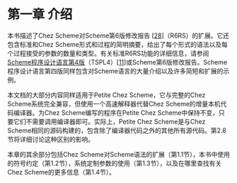 # 第一章 介绍

本书描述了Chez Scheme对Scheme第6版修改报告 \[[28](http://cisco.github.io/ChezScheme/csug9.5/bibliography.html#g176)\]（R6RS）的扩展。它还包含标准和Chez Scheme形式和过程的简明摘要，给出了每个形式的语法以及每个过程接受的参数的数量和类型。有关标准R6RS功能的详细信息，请参阅[Scheme程序设计语言第4版](http://www.scheme.com/tspl4/)（TSPL4）\[[11](http://cisco.github.io/ChezScheme/csug9.5/bibliography.html#g159)\]或Scheme第6版修改报告。Scheme程序设计语言第四版同样包含对Scheme语言的大量介绍以及许多简短和扩展的示例。

本文档的大部分内容同样适用于Petite Chez Scheme，它与完整的Chez Scheme系统完全兼容，但使用一个高速解释器代替Chez Scheme的增量本机代码编译器。为Chez Scheme编写的程序在Petite Chez Scheme中保持不变，只要它们不需要调用编译器即可。实际上，Petite Chez Scheme是与Chez Scheme相同的源码构建的，包含除了编译器代码之外的其他所有源代码。第2.8节将详细讨论这种区别的影响。

本章的其余部分包括Chez Scheme对Scheme语法的扩展（第1.1节），本书中使用的符号约定（第1.2节），系统定制参数的使用（第1.3节），以及在哪里查找有关Chez Scheme的更多信息（第1.4节）。

